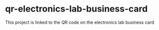 # qr-electronics-lab-business-card
This project is linked to the QR code on the electronics lab business card
